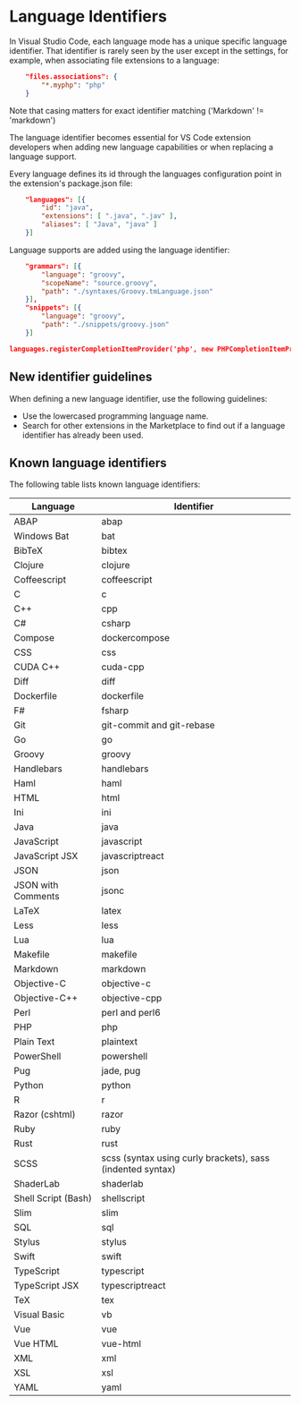 # Language Identifiers

In Visual Studio Code, each language mode has a unique specific language identifier. That identifier is rarely seen by the user except in the settings, for example, when associating file extensions to a language:

```json
    "files.associations": {
        "*.myphp": "php"
    }
```

Note that casing matters for exact identifier matching ('Markdown' != 'markdown')

The language identifier becomes essential for VS Code extension developers when adding new language capabilities or when replacing a language support.

Every language defines its id through the languages configuration point in the extension's package.json file:

```json
    "languages": [{
        "id": "java",
        "extensions": [ ".java", ".jav" ],
        "aliases": [ "Java", "java" ]
    }]
```

Language supports are added using the language identifier:

```json
    "grammars": [{
        "language": "groovy",
        "scopeName": "source.groovy",
        "path": "./syntaxes/Groovy.tmLanguage.json"
    }],
    "snippets": [{
        "language": "groovy",
        "path": "./snippets/groovy.json"
    }]
```

```json
languages.registerCompletionItemProvider('php', new PHPCompletionItemProvider(), '.', '$');
```

## New identifier guidelines

When defining a new language identifier, use the following guidelines:

- Use the lowercased programming language name.
- Search for other extensions in the Marketplace to find out if a language identifier has already been used.


## Known language identifiers

The following table lists known language identifiers:

Language | Identifier
-- | --
ABAP | abap
Windows Bat | bat
BibTeX | bibtex
Clojure | clojure
Coffeescript | coffeescript
C | c
C++ | cpp
C# | csharp
Compose | dockercompose
CSS | css
CUDA C++ | cuda-cpp
Diff | diff
Dockerfile | dockerfile
F# | fsharp
Git | git-commit and git-rebase
Go | go
Groovy | groovy
Handlebars | handlebars
Haml | haml
HTML | html
Ini | ini
Java | java
JavaScript | javascript
JavaScript JSX | javascriptreact
JSON | json
JSON with Comments | jsonc
LaTeX | latex
Less | less
Lua | lua
Makefile | makefile
Markdown | markdown
Objective-C | objective-c
Objective-C++ | objective-cpp
Perl | perl and perl6
PHP | php
Plain Text | plaintext
PowerShell | powershell
Pug | jade, pug
Python | python
R | r
Razor (cshtml) | razor
Ruby | ruby
Rust | rust
SCSS | scss (syntax using curly brackets), sass (indented syntax)
ShaderLab | shaderlab
Shell Script (Bash) | shellscript
Slim | slim
SQL | sql
Stylus | stylus
Swift | swift
TypeScript | typescript
TypeScript JSX | typescriptreact
TeX | tex
Visual Basic | vb
Vue | vue
Vue HTML | vue-html
XML | xml
XSL | xsl
YAML | yaml